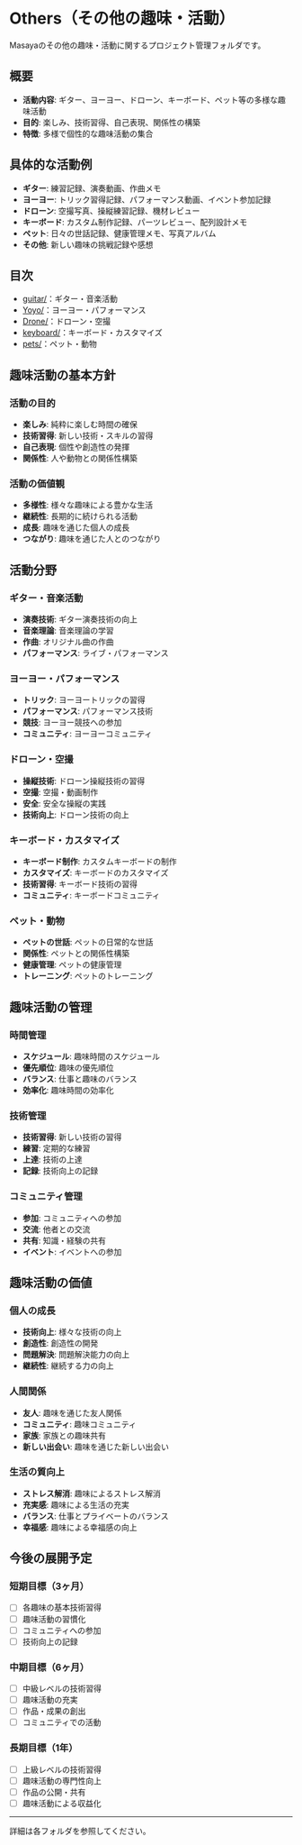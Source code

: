 # Others（その他の趣味・活動）

Masayaのその他の趣味・活動に関するプロジェクト管理フォルダです。

## 概要
- **活動内容**: ギター、ヨーヨー、ドローン、キーボード、ペット等の多様な趣味活動
- **目的**: 楽しみ、技術習得、自己表現、関係性の構築
- **特徴**: 多様で個性的な趣味活動の集合

## 具体的な活動例
- **ギター**: 練習記録、演奏動画、作曲メモ
- **ヨーヨー**: トリック習得記録、パフォーマンス動画、イベント参加記録
- **ドローン**: 空撮写真、操縦練習記録、機材レビュー
- **キーボード**: カスタム制作記録、パーツレビュー、配列設計メモ
- **ペット**: 日々の世話記録、健康管理メモ、写真アルバム
- **その他**: 新しい趣味の挑戦記録や感想

## 目次
- [guitar/](guitar/)：ギター・音楽活動
- [Yoyo/](Yoyo/)：ヨーヨー・パフォーマンス
- [Drone/](Drone/)：ドローン・空撮
- [keyboard/](keyboard/)：キーボード・カスタマイズ
- [pets/](pets/)：ペット・動物

## 趣味活動の基本方針

### 活動の目的
- **楽しみ**: 純粋に楽しむ時間の確保
- **技術習得**: 新しい技術・スキルの習得
- **自己表現**: 個性や創造性の発揮
- **関係性**: 人や動物との関係性構築

### 活動の価値観
- **多様性**: 様々な趣味による豊かな生活
- **継続性**: 長期的に続けられる活動
- **成長**: 趣味を通じた個人の成長
- **つながり**: 趣味を通じた人とのつながり

## 活動分野

### ギター・音楽活動
- **演奏技術**: ギター演奏技術の向上
- **音楽理論**: 音楽理論の学習
- **作曲**: オリジナル曲の作曲
- **パフォーマンス**: ライブ・パフォーマンス

### ヨーヨー・パフォーマンス
- **トリック**: ヨーヨートリックの習得
- **パフォーマンス**: パフォーマンス技術
- **競技**: ヨーヨー競技への参加
- **コミュニティ**: ヨーヨーコミュニティ

### ドローン・空撮
- **操縦技術**: ドローン操縦技術の習得
- **空撮**: 空撮・動画制作
- **安全**: 安全な操縦の実践
- **技術向上**: ドローン技術の向上

### キーボード・カスタマイズ
- **キーボード制作**: カスタムキーボードの制作
- **カスタマイズ**: キーボードのカスタマイズ
- **技術習得**: キーボード技術の習得
- **コミュニティ**: キーボードコミュニティ

### ペット・動物
- **ペットの世話**: ペットの日常的な世話
- **関係性**: ペットとの関係性構築
- **健康管理**: ペットの健康管理
- **トレーニング**: ペットのトレーニング

## 趣味活動の管理

### 時間管理
- **スケジュール**: 趣味時間のスケジュール
- **優先順位**: 趣味の優先順位
- **バランス**: 仕事と趣味のバランス
- **効率化**: 趣味時間の効率化

### 技術管理
- **技術習得**: 新しい技術の習得
- **練習**: 定期的な練習
- **上達**: 技術の上達
- **記録**: 技術向上の記録

### コミュニティ管理
- **参加**: コミュニティへの参加
- **交流**: 他者との交流
- **共有**: 知識・経験の共有
- **イベント**: イベントへの参加

## 趣味活動の価値

### 個人の成長
- **技術向上**: 様々な技術の向上
- **創造性**: 創造性の開発
- **問題解決**: 問題解決能力の向上
- **継続性**: 継続する力の向上

### 人間関係
- **友人**: 趣味を通じた友人関係
- **コミュニティ**: 趣味コミュニティ
- **家族**: 家族との趣味共有
- **新しい出会い**: 趣味を通じた新しい出会い

### 生活の質向上
- **ストレス解消**: 趣味によるストレス解消
- **充実感**: 趣味による生活の充実
- **バランス**: 仕事とプライベートのバランス
- **幸福感**: 趣味による幸福感の向上

## 今後の展開予定

### 短期目標（3ヶ月）
- [ ] 各趣味の基本技術習得
- [ ] 趣味活動の習慣化
- [ ] コミュニティへの参加
- [ ] 技術向上の記録

### 中期目標（6ヶ月）
- [ ] 中級レベルの技術習得
- [ ] 趣味活動の充実
- [ ] 作品・成果の創出
- [ ] コミュニティでの活動

### 長期目標（1年）
- [ ] 上級レベルの技術習得
- [ ] 趣味活動の専門性向上
- [ ] 作品の公開・共有
- [ ] 趣味活動による収益化

---

詳細は各フォルダを参照してください。 